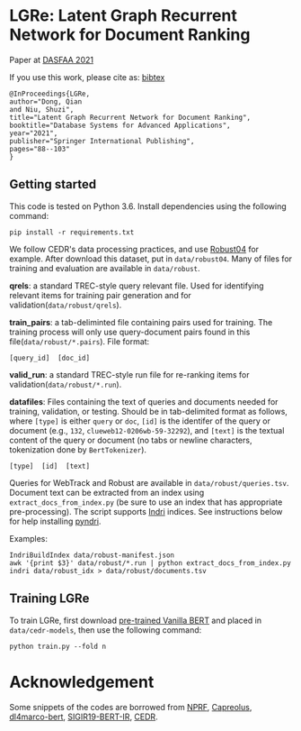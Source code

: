# LGRe: Latent Graph Recurrent Network for Document Ranking
Paper at [DASFAA 2021](https://link.springer.com/chapter/10.1007/978-3-030-73197-7_6)

If you use this work, please cite as: [bibtex](https://citation-needed.springer.com/v2/references/10.1007/978-3-030-73197-7_6?format=bibtex&flavour=citation)

```
@InProceedings{LGRe,
author="Dong, Qian
and Niu, Shuzi",
title="Latent Graph Recurrent Network for Document Ranking",
booktitle="Database Systems for Advanced Applications",
year="2021",
publisher="Springer International Publishing",
pages="88--103"
}
```
## Getting started

This code is tested on Python 3.6. Install dependencies using the following command:

```
pip install -r requirements.txt
```
We follow CEDR's data processing practices, and use [Robust04](https://trec.nist.gov/data/t13_robust.html) for example. After download this dataset, put in `data/robust04`.
Many of files for training and evaluation are available in `data/robust`.

**qrels**: a standard TREC-style query relevant file. Used for identifying relevant items for
training pair generation and for validation(`data/robust/qrels`).

**train_pairs**: a tab-deliminted file containing pairs used for training. The training process
will only use query-document pairs found in this file(`data/robust/*.pairs`).
File format:

```
[query_id]	[doc_id]
```

**valid_run**: a standard TREC-style run file for re-ranking items for validation(`data/robust/*.run`).

**datafiles**: Files containing the text of queries and documents needed for training, validation,
or testing. Should be in tab-delimited format as follows, where `[type]` is either `query` or `doc`,
`[id]` is the identifer of the query or document (e.g., `132`, `clueweb12-0206wb-59-32292`), and
`[text]` is the textual content of the query or document (no tabs or newline characters,
tokenization done by `BertTokenizer`).

```
[type]  [id]  [text]
```

Queries for WebTrack and Robust are available in `data/robust/queries.tsv`.
Document text can be extracted from an index using `extract_docs_from_index.py` (be sure to use an
index that has appropriate pre-processing). The script supports [Indri](http://www.lemurproject.org/indri/)
indices. See instructions below for help installing [pyndri](https://github.com/cvangysel/pyndri).

Examples:

```
IndriBuildIndex data/robust-manifest.json
awk '{print $3}' data/robust/*.run | python extract_docs_from_index.py indri data/robust_idx > data/robust/documents.tsv
```

## Training LGRe
To train LGRe, first download [pre-trained Vanilla BERT](https://macavaney.us/cedr-models.tar) and placed in `data/cedr-models`, then use the following command:

```
python train.py --fold n
```
# Acknowledgement
Some snippets of the codes are borrowed from 
[NPRF](https://github.com/ucasir/NPRF),
[Capreolus](https://github.com/capreolus-ir/capreolus),
[dl4marco-bert](https://github.com/nyu-dl/dl4marco-bert),
[SIGIR19-BERT-IR](https://github.com/AdeDZY/SIGIR19-BERT-IR),
[CEDR](https://github.com/Georgetown-IR-Lab/cedr).

